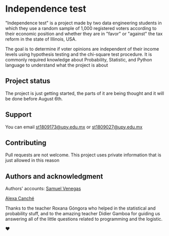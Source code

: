 # Independence test

"Independence test" is a project made by two data engineering students in which they use a random sample of 1,000 registered voters according to their economic position and whether they are in "favor" or "against" the tax reform in the state of Illinois, USA.

The goal is to determine if voter opinions are independent of their income levels using hypothesis testing and the chi-square test procedure. It is commonly required knowledge about Probability, Statistic, and Python language to understand what the project is about


## Project status
The project is just getting started, the parts of it are being thought and it will be done before August 6th. 


## Support
You can email st1809173@upy.edu.mx or st1809027@upy.edu.mx


## Contributing
Pull requests are not welcome. This project uses private information that is just allowed in this reason


## Authors and acknowledgment
Authors' accounts:
[Samuel Venegas](https://github.com/Sam9Ves3)

[Alexa Canché](https://github.com/alexacanche)

Thanks to the teacher Roxana Góngora who helped in the statistical and probability stuff, and to the amazing teacher Didier Gamboa for guiding us answering all of the little questions related to programming and the logistic.

❤
